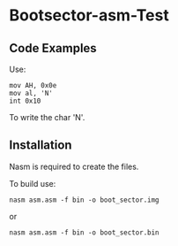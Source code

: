 # Bootsector-asm-Test

## Code Examples

Use: 
```
mov AH, 0x0e
mov al, 'N'
int 0x10
```
To write the char 'N'.

## Installation

Nasm is required to create the files.

To build use:
```
nasm asm.asm -f bin -o boot_sector.img
```
or   
```
nasm asm.asm -f bin -o boot_sector.bin
```
